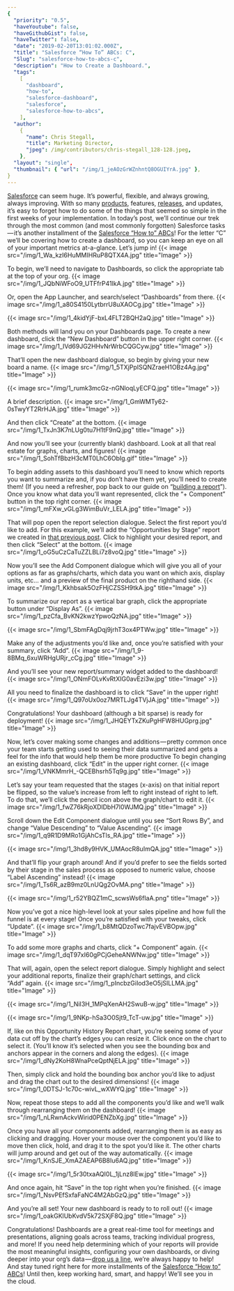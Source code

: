 ```yaml
---
{
  "priority": "0.5",
  "haveYoutube": false,
  "haveGithubGist": false,
  "haveTwitter": false,
  "date": "2019-02-20T13:01:02.000Z",
  "title": "Salesforce “How To” ABCs: C",
  "Slug": "salesforce-how-to-abcs-c",
  "description": "How to Create a Dashboard.",
  "tags":
    [
      "dashboard",
      "how-to",
      "salesforce-dashboard",
      "salesforce",
      "salesforce-how-to-abcs",
    ],
  "author":
    {
      "name": Chris Stegall,
      "title": Marketing Director,
      "jpeg": /img/contributors/chris-stegall_128-128.jpeg,
    },
  "layout": "single",
  "thumbnail": { "url": "/img/1_jeAOzGrWZnhntQ8OGUIYrA.jpg" },
}
---
```


[Salesforce](https://www.salesforce.com/) can seem huge. It’s powerful, flexible, and always growing, always improving. With so many [products](https://www.salesforce.com/products/), features, [releases](https://medium.com/creme-de-la-crm/spring-19-release-the-final-countdown-1f7b24a1dc1), and updates, it’s easy to forget how to do some of the things that seemed so simple in the first weeks of your implementation.
In today’s post, we’ll continue our trek through the most common (and most commonly forgotten) Salesforce tasks — it’s another installment of the [Salesforce “How to” ABCs](https://medium.com/tag/salesforce-how-to-abcs/latest)!
For the letter “C” we’ll be covering how to create a dashboard, so you can keep an eye on all of your important metrics at-a-glance. Let’s jump in!
{{< image src="/img/1_Wa_kzI6HuMMIHRuP8QTX4A.jpg" title="Image" >}}

To begin, we’ll need to navigate to Dashboards, so click the appropriate tab at the top of your org.
{{< image src="/img/1_JQbNiWFoO9_UTFfrP41IkA.jpg" title="Image" >}}

Or, open the App Launcher, and search/select “Dashboards” from there.
{{< image src="/img/1_a80S4150LytbrrU8uXAOCg.jpg" title="Image" >}}

{{< image src="/img/1_4kidYjF-bxL4FLT2BQH2aQ.jpg" title="Image" >}}

Both methods will land you on your Dashboards page. To create a new dashboard, click the “New Dashboard” button in the upper right corner.
{{< image src="/img/1_IVd69JG2HHvNrWrbCQGCyw.jpg" title="Image" >}}

That’ll open the new dashboard dialogue, so begin by giving your new board a name.
{{< image src="/img/1_5TXjPpISQNZraeH1OBz4Ag.jpg" title="Image" >}}

{{< image src="/img/1_rumk3mcGz-nGNloqLyECFQ.jpg" title="Image" >}}

A brief description.
{{< image src="/img/1_GmWMTy62-0sTwyYT2RrHJA.jpg" title="Image" >}}

And then click “Create” at the bottom.
{{< image src="/img/1_TxJn3K7nLUg0tu7H1tF9nQ.jpg" title="Image" >}}

And now you’ll see your (currently blank) dashboard. Look at all that real estate for graphs, charts, and figures!
{{< image src="/img/1_SohTfBbzH3cMT0LhC6ObIg.gif" title="Image" >}}

To begin adding assets to this dashboard you’ll need to know which reports you want to summarize and, if you don’t have them yet, you’ll need to create them! (If you need a refresher, pop back to our guide on “[building a report](https://medium.com/creme-de-la-crm/salesforce-how-to-abcs-b-1d98b176ed8d)”).
Once you know what data you’ll want represented, click the “+ Component” button in the top right corner.
{{< image src="/img/1_mFXw_vGLg3WimBuVr_LELA.jpg" title="Image" >}}

That will pop open the report selection dialogue. Select the first report you’d like to add. For this example, we’ll add the “Opportunities by Stage” report we created in [that previous post](https://medium.com/creme-de-la-crm/salesforce-how-to-abcs-b-1d98b176ed8d). Click to highlight your desired report, and then click “Select” at the bottom.
{{< image src="/img/1_oG5uCzCaTuZZLBLi7z8voQ.jpg" title="Image" >}}

Now you’ll see the Add Component dialogue which will give you all of your options as far as graphs/charts, which data you want on which axis, display units, etc… and a preview of the final product on the righthand side.
{{< image src="/img/1_Kkhbsak5OzFHjCZSSH9tkA.jpg" title="Image" >}}

To summarize our report as a vertical bar graph, click the appropriate button under “Display As”.
{{< image src="/img/1_pzCfa_BvKN2kwzYpwoQzNA.jpg" title="Image" >}}

{{< image src="/img/1_SbmFAgDqj9jrhT3ox4PTWw.jpg" title="Image" >}}

Make any of the adjustments you’d like and, once you’re satisfied with your summary, click “Add”.
{{< image src="/img/1_9-8BMq_6xuWRHgURjr_cCg.jpg" title="Image" >}}

And you’ll see your new report/summary widget added to the dashboard!
{{< image src="/img/1_ONmFOLvKvRtXIG0avEzi3w.jpg" title="Image" >}}

All you need to finalize the dashboard is to click “Save” in the upper right!
{{< image src="/img/1_Q97oUx0oz7MRTLJg4TVjJA.jpg" title="Image" >}}

Congratulations! Your dashboard (although a bit sparse) is ready for deployment!
{{< image src="/img/1_JHQEYTxZKuPgHFW8HUGprg.jpg" title="Image" >}}

Now, let’s cover making some changes and additions — pretty common once your team starts getting used to seeing their data summarized and gets a feel for the info that would help them be more productive
To begin changing an existing dashboard, click “Edit” in the upper right corner.
{{< image src="/img/1_VNKMmrH_-QCEBhsrh5Tq9g.jpg" title="Image" >}}

Let’s say your team requested that the stages (x-axis) on that initial report be flipped, so the value’s increase from left to right instead of right to left. To do that, we’ll click the pencil icon above the graph/chart to edit it.
{{< image src="/img/1_fwZ76kRjoXDlDbH7l0WJMQ.jpg" title="Image" >}}

Scroll down the Edit Component dialogue until you see “Sort Rows By”, and change “Value Descending” to “Value Ascending”.
{{< image src="/img/1_q9R1D9MRo1GjAhCsTls_RA.jpg" title="Image" >}}

{{< image src="/img/1_3hd8y9HVK_UMAocR8uImQA.jpg" title="Image" >}}

And that’ll flip your graph around! And if you’d prefer to see the fields sorted by their stage in the sales process as opposed to numeric value, choose “Label Ascending” instead!
{{< image src="/img/1_Ts6R_azB9mz0LnUQg2OvMA.png" title="Image" >}}

{{< image src="/img/1_r52YBQZ1mC_scwsWs6fIaA.png" title="Image" >}}

Now you’ve got a nice high-level look at your sales pipeline and how full the funnel is at every stage! Once you’re satisfied with your tweaks, click “Update”.
{{< image src="/img/1_b8MtQDzoTwc7fajvEVBOpw.jpg" title="Image" >}}

To add some more graphs and charts, click “+ Component” again.
{{< image src="/img/1_dqT97xI60gPCjGeheANWNw.jpg" title="Image" >}}

That will, again, open the select report dialogue. Simply highlight and select your additional reports, finalize their graph/chart settings, and click “Add” again.
{{< image src="/img/1_pIncbzGiIod3eO5jSILLMA.jpg" title="Image" >}}

{{< image src="/img/1_NiI3H_1MPqXenAH2SwuB-w.jpg" title="Image" >}}

{{< image src="/img/1_9NKp-hSa3O0Sjt9_TcT-uw.jpg" title="Image" >}}

If, like on this Opportunity History Report chart, you’re seeing some of your data cut off by the chart’s edges you can resize it. Click once on the chart to select it. (You’ll know it’s selected when you see the bounding box and anchors appear in the corners and along the edges).
{{< image src="/img/1_dNy2KoH8WnaPceQptNjELA.jpg" title="Image" >}}

Then, simply click and hold the bounding box anchor you’d like to adjust and drag the chart out to the desired dimensions!
{{< image src="/img/1_0DTSJ-1c70c-wivL_wXWYQ.jpg" title="Image" >}}

Now, repeat those steps to add all the components you’d like and we’ll walk through rearranging them on the dashboard!
{{< image src="/img/1_nLRwnAckvWirid0PENZbXg.jpg" title="Image" >}}

Once you have all your components added, rearranging them is as easy as clicking and dragging. Hover your mouse over the component you’d like to move then click, hold, and drag it to the spot you’d like it. The other charts will jump around and get out of the way automatically.
{{< image src="/img/1_KnSJE_XmAZAEAP6B8Iu6AQ.jpg" title="Image" >}}

{{< image src="/img/1_5r30txaAQI0L_1jLnz8lEw.jpg" title="Image" >}}

And once again, hit “Save” in the top right when you’re finished.
{{< image src="/img/1_NsvPEfSxfaFaNC4M2AbGzQ.jpg" title="Image" >}}

And you’re all set! Your new dashboard is ready to to roll out!
{{< image src="/img/1_oakGKlUbKvdV5k72SXjF8Q.jpg" title="Image" >}}

Congratulations! Dashboards are a great real-time tool for meetings and presentations, aligning goals across teams, tracking individual progress, and more!
If you need help determining which of your reports will provide the most meaningful insights, configuring your own dashboards, or diving deeper into your org’s data — [drop us a line](https://www.mkpartners.com/article/contact/contact), we’re always happy to help!
And stay tuned right here for more installments of the [Salesforce “How to” ABCs](https://medium.com/tag/salesforce-how-to-abcs/latest)! Until then, keep working hard, smart, and happy! We’ll see you in the cloud.
